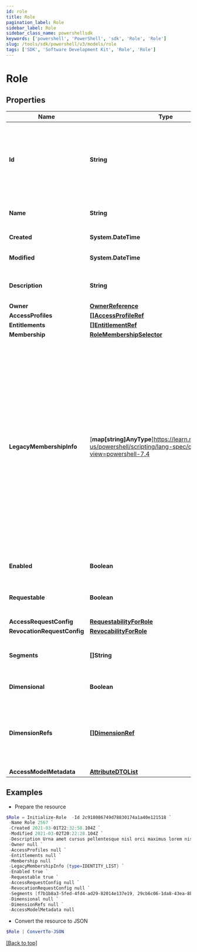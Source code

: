```yaml
---
id: role
title: Role
pagination_label: Role
sidebar_label: Role
sidebar_class_name: powershellsdk
keywords: ['powershell', 'PowerShell', 'sdk', 'Role', 'Role']
slug: /tools/sdk/powershell/v3/models/role
tags: ['SDK', 'Software Development Kit', 'Role', 'Role']
---
```


# Role

## Properties

| Name | Type | Description | Notes |
| --- | --- | --- | --- |
| **Id** | **String** | The id of the Role. This field must be left null when creating an Role, otherwise a 400 Bad Request error will result. | [optional] |
| **Name** | **String** | The human-readable display name of the Role | [required] |
| **Created** | **System.DateTime** | Date the Role was created | [optional] [readonly] |
| **Modified** | **System.DateTime** | Date the Role was last modified. | [optional] [readonly] |
| **Description** | **String** | A human-readable description of the Role | [optional] |
| **Owner** | [**OwnerReference**](owner-reference) |  | [required] |
| **AccessProfiles** | [**[]AccessProfileRef**](access-profile-ref) |  | [optional] |
| **Entitlements** | [**[]EntitlementRef**](entitlement-ref) |  | [optional] |
| **Membership** | [**RoleMembershipSelector**](role-membership-selector) |  | [optional] |
| **LegacyMembershipInfo** | [**map[string]AnyType**]https://learn.microsoft.com/en-us/powershell/scripting/lang-spec/chapter-04?view=powershell-7.4 | This field is not directly modifiable and is generally expected to be _null_. In very rare instances, some Roles may have been created using membership selection criteria that are no longer fully supported. While these Roles will still work, they should be migrated to STANDARD or IDENTITY_LIST selection criteria. This field exists for informational purposes as an aid to such migration. | [optional] |
| **Enabled** | **Boolean** | Whether the Role is enabled or not. | [optional] [default to $false] |
| **Requestable** | **Boolean** | Whether the Role can be the target of access requests. | [optional] [default to $false] |
| **AccessRequestConfig** | [**RequestabilityForRole**](requestability-for-role) |  | [optional] |
| **RevocationRequestConfig** | [**RevocabilityForRole**](revocability-for-role) |  | [optional] |
| **Segments** | **[]String** | List of IDs of segments, if any, to which this Role is assigned. | [optional] |
| **Dimensional** | **Boolean** | Whether the Role is dimensional. | [optional] [default to $false] |
| **DimensionRefs** | [**[]DimensionRef**](dimension-ref) | List of references to dimensions to which this Role is assigned. This field is only relevant if the Role is dimensional. | [optional] |
| **AccessModelMetadata** | [**AttributeDTOList**](attribute-dto-list) |  | [optional] |

## Examples

- Prepare the resource

```powershell
$Role = Initialize-Role  -Id 2c918086749d78830174a1a40e121518 `
 -Name Role 2567 `
 -Created 2021-03-01T22:32:58.104Z `
 -Modified 2021-03-02T20:22:28.104Z `
 -Description Urna amet cursus pellentesque nisl orci maximus lorem nisl euismod fusce morbi placerat adipiscing maecenas nisi tristique et metus et lacus sed morbi nunc nisl maximus magna arcu varius sollicitudin elementum enim maecenas nisi id ipsum tempus fusce diam ipsum tortor. `
 -Owner null `
 -AccessProfiles null `
 -Entitlements null `
 -Membership null `
 -LegacyMembershipInfo {type=IDENTITY_LIST} `
 -Enabled true `
 -Requestable true `
 -AccessRequestConfig null `
 -RevocationRequestConfig null `
 -Segments [f7b1b8a3-5fed-4fd4-ad29-82014e137e19, 29cb6c06-1da8-43ea-8be4-b3125f248f2a] `
 -Dimensional null `
 -DimensionRefs null `
 -AccessModelMetadata null
```

- Convert the resource to JSON

```powershell
$Role | ConvertTo-JSON
```

[[Back to top]](#)
